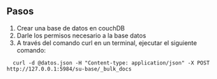 ## Pasos

1. Crear una base de datos en couchDB
2. Darle los permisos necesario a la base datos
3. A través del comando curl en un terminal, ejecutar el siguiente comando:

```
  curl -d @datos.json -H "Content-type: application/json" -X POST http://127.0.0.1:5984/su-base/_bulk_docs
```
